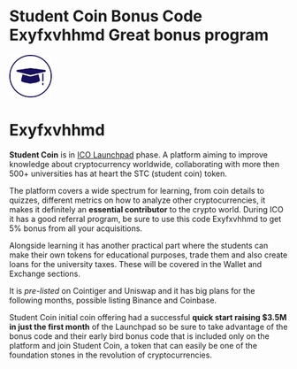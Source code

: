 # Student Coin Bonus Code **Exyfxvhhmd** Great bonus program

<img src="Studentcoin.svg" alt="Icon" class="inline" width="77" height="77"/>
<meta property="og:image" content="meta.png">
<meta name="google-site-verification" content="kTrUGLJ-kWo92nXwpUIoNHwOHVKeVtVYEeEBDb_HQaA" />


 <link rel="shortcut icon" type="image/x-icon" href="favicon.ico">

# Exyfxvhhmd

**Student Coin** is in [ICO Launchpad](https://studentcoin.app/?ref=Exyfxvhhmd)
 phase. A platform aiming to improve knowledge about cryptocurrency worldwide, collaborating with more then 500+ universities has at heart the STC (student coin) token.

The platform covers a wide spectrum for learning, from coin details to quizzes, different metrics on how to analyze other cryptocurrencies, it makes it definitely an **essential contributor** to the crypto world.
During ICO it has a good referral program, be sure to use this code Exyfxvhhmd to get 5% bonus from all your acquisitions.

Alongside learning it has another practical part where the students can make their own tokens for educational purposes, trade them and also create loans for the university taxes. These will be covered in the Wallet and Exchange sections.

It is *pre-listed* on Cointiger and Uniswap and it has big plans for the following months, possible listing Binance and Coinbase.

Student Coin initial coin offering had a successful **quick start raising $3.5M in just the first month** of the Launchpad so be sure to take advantage of the bonus code and their early bird bonus code that is included only on the platform and join Student Coin, a token that can easily be one of the foundation stones in the revolution of cryptocurrencies.


<!-- Global site tag (gtag.js) - Google Analytics -->
<script async src="https://www.googletagmanager.com/gtag/js?id=UA-194571179-2">
</script>
<script>
  window.dataLayer = window.dataLayer || [];
  function gtag(){dataLayer.push(arguments);}
  gtag('js', new Date());

  gtag('config', 'UA-194571179-2');
</script>
